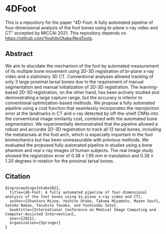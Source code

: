 # **4DFoot**
This is a repository for the paper "4D-Foot: A fully automated pipeline of four-dimensional analysis of the foot bones using bi-plane x-ray video and CT" accepted by MICCAI 2021. This repository depends on https://github.com/YoshitoOtake/RegTools.

## Abstract
We aim to elucidate the mechanism of the foot by automated measurement of its multiple bone movement using 2D-3D registration of bi-plane x-ray video and a stationary 3D CT. Conventional analyses allowed tracking of only 3 large proximal tarsal bones due to the requirement of manual segmentation and manual initialization of 2D-3D registration. The learning-based 2D-3D registration, on the other hand, has been actively studied and demonstrating a large capture range, but the accuracy is inferior to conventional optimization-based methods. We propose a fully automated pipeline using a cost function that seamlessly incorporates the reprojection error at the landmarks in CT and x-ray detected by off-the-shelf CNNs into the conventional image similarity cost, combined with the automated bone segmentation. We experimentally demonstrated that the pipeline allowed a robust and accurate 2D-3D registration to track all 12 tarsal bones, including the metatarsals at the foot arch, which is especially important in the foot biomechanics but has been unmeasurable with previous methods. We evaluated the proposed fully automated pipeline in studies using a bone phantom and real x-ray images of human subjects. The real image study showed the registration error of 0.38 ± 1.95 mm in translation and 0.38 ± 1.20 degrees in rotation for the proximal tarsal bones.

## Citation

```
@inproceedings{otake2021,
  title={4D-Foot: A fully automated pipeline of four-dimensional analysis of the foot bones using bi-plane x-ray video and CT},
  author={Shuntaro Mizoe, Yoshito Otake, Takuma Miyamoto, Mazen Soufi, Satoko Nakao, Yasuhito Tanaka, and Yoshinobu Sato},
  booktitle={International Conference on Medical Image Computing and Computer-Assisted Intervention},
  year={2021},
  organization={Springer}
}
```
